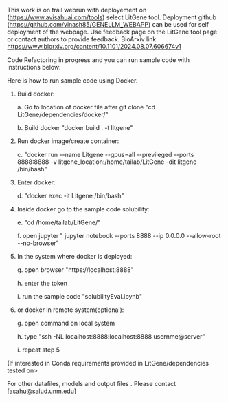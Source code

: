 This work is on trail webrun with deployement on (https://www.avisahuai.com/tools) select LitGene tool. 
Deployment github (https://github.com/vinash85/GENELLM_WEBAPP) can be used for self deployment of the webpage. 
Use feedback page on the LitGene tool page or contact authors to provide feedback.
BioArxiv link: https://www.biorxiv.org/content/10.1101/2024.08.07.606674v1


Code Refactoring in progress and you can run sample code with instructions below:

Here is how to run sample code using Docker.
1. Build docker:

   a. Go to location of docker file after git clone "cd LitGene/dependencies/docker/"

   b. Build docker "docker build . -t litgene"
3. Run docker image/create container:

   c. "docker run --name Litgene --gpus=all --previleged --ports 8888:8888 -v litgene_location:/home/tailab/LitGene -dit litgene /bin/bash"
5. Enter docker:

   d. "docker exec -it Litgene /bin/bash"
6. Inside docker go to the sample code solubility:

   e. "cd /home/tailab/LitGene/"

   f. open jupyter " jupyter notebook --ports 8888 --ip 0.0.0.0 --allow-root --no-browser"
7. In the system where docker is deployed:

   g. open browser "https://localhost:8888"

   h. enter the token 

   i. run the sample code "solubilityEval.ipynb"
8. or docker in remote system(optional):

    g.  open command on local system

    h. type "ssh -NL localhost:8888:localhost:8888 usernme@server"

    i. repeat step 5


 (If interested in Conda requirements provided in LitGene/dependencies tested on>

For other datafiles, models and output files . Please contact [asahu@salud.unm.edu]

